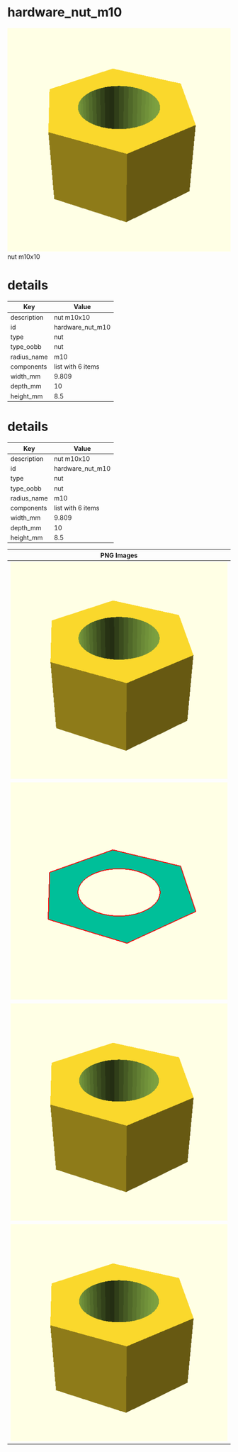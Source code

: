 # hardware_nut_m10  
![true.png](true.png)  
nut m10x10
# details
| Key         | Value                                                                                                                                                                                                                                                                                                                                                                                                                                                                                                                                                                                                                                 |
| ----------- | ------------------------------------------------------------------------------------------------------------------------------------------------------------------------------------------------------------------------------------------------------------------------------------------------------------------------------------------------------------------------------------------------------------------------------------------------------------------------------------------------------------------------------------------------------------------------------------------------------------------------------------- |
| description | nut m10x10                                                                                                                                                                                                                                                                                                                                                                                                                                                                                                                                                                                                                            |
| id          | hardware_nut_m10                                                                                                                                                                                                                                                                                                                                                                                                                                                                                                                                                                                                                      |
| type        | nut                                                                                                                                                                                                                                                                                                                                                                                                                                                                                                                                                                                                                                   |
| type_oobb   | nut                                                                                                                                                                                                                                                                                                                                                                                                                                                                                                                                                                                                                                   |
| radius_name | m10                                                                                                                                                                                                                                                                                                                                                                                                                                                                                                                                                                                                                                   |
| components  | list with 6 items                                                                                                                                                                                                                                                                                                                                                                                                                                                                                                                                                                                                                     |
| width_mm    | 9.809                                                                                                                                                                                                                                                                                                                                                                                                                                                                                                                                                                                                                                 |
| depth_mm    | 10                                                                                                                                                                                                                                                                                                                                                                                                                                                                                                                                                                                                                                    |
| height_mm   | 8.5                                                                                                                                                                                                                                                                                                                                                                                                                                                                                                                                                                                                                                   |

# details
| Key         | Value                                                                                                                                                                                                                                                                                                                                                                                                                                                                                                                                                                                                                                 |
| ----------- | ------------------------------------------------------------------------------------------------------------------------------------------------------------------------------------------------------------------------------------------------------------------------------------------------------------------------------------------------------------------------------------------------------------------------------------------------------------------------------------------------------------------------------------------------------------------------------------------------------------------------------------- |
| description | nut m10x10                                                                                                                                                                                                                                                                                                                                                                                                                                                                                                                                                                                                                            |
| id          | hardware_nut_m10                                                                                                                                                                                                                                                                                                                                                                                                                                                                                                                                                                                                                      |
| type        | nut                                                                                                                                                                                                                                                                                                                                                                                                                                                                                                                                                                                                                                   |
| type_oobb   | nut                                                                                                                                                                                                                                                                                                                                                                                                                                                                                                                                                                                                                                   |
| radius_name | m10                                                                                                                                                                                                                                                                                                                                                                                                                                                                                                                                                                                                                                   |
| components  | list with 6 items                                                                                                                                                                                                                                                                                                                                                                                                                                                                                                                                                                                                                     |
| width_mm    | 9.809                                                                                                                                                                                                                                                                                                                                                                                                                                                                                                                                                                                                                                 |
| depth_mm    | 10                                                                                                                                                                                                                                                                                                                                                                                                                                                                                                                                                                                                                                    |
| height_mm   | 8.5                                                                                                                                                                                                                                                                                                                                                                                                                                                                                                                                                                                                                                   |

| PNG Images |
| --- |
| ![3dpr.png](3dpr.png) |
| ![laser-flat.png](laser-flat.png) |
| ![laser.png](laser.png) |
| ![true.png](true.png) |

